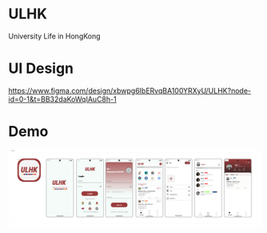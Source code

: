 # ULHK
University Life in HongKong

# UI Design
https://www.figma.com/design/xbwpg6IbERvqBA100YRXyU/ULHK?node-id=0-1&t=BB32daKoWqIAuC8h-1

# Demo
![UI](https://github.com/Qianyiihuu/ULHK/blob/main/UI/UI.png)
